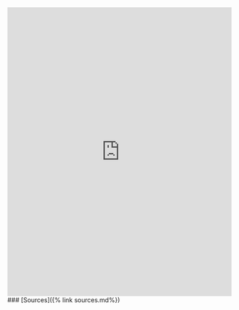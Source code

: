 ---
---

<iframe src='https://cdn.knightlab.com/libs/timeline3/latest/embed/index.html?source=1kIG0G5yGeGHtLbyZ66AKUyTgRvCM-h_2IHuYRgKmHgI&font=Default&lang=en&timenav_position=top&initial_zoom=2&height=650' width='100%' height='650' webkitallowfullscreen mozallowfullscreen allowfullscreen frameborder='0'></iframe>
### [Sources]({% link sources.md%})
